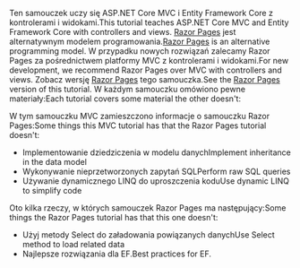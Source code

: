 <span data-ttu-id="a4fed-101">Ten samouczek uczy się ASP.NET Core MVC i Entity Framework Core z kontrolerami i widokami.</span><span class="sxs-lookup"><span data-stu-id="a4fed-101">This tutorial teaches ASP.NET Core MVC and Entity Framework Core with controllers and views.</span></span> <span data-ttu-id="a4fed-102">[Razor Pages](xref:razor-pages/index) jest alternatywnym modelem programowania.</span><span class="sxs-lookup"><span data-stu-id="a4fed-102">[Razor Pages](xref:razor-pages/index) is an alternative programming model.</span></span> <span data-ttu-id="a4fed-103">W przypadku nowych rozwiązań zalecamy Razor Pages za pośrednictwem platformy MVC z kontrolerami i widokami.</span><span class="sxs-lookup"><span data-stu-id="a4fed-103">For new development, we recommend Razor Pages over MVC with controllers and views.</span></span> <span data-ttu-id="a4fed-104">Zobacz wersję [Razor Pages](xref:data/ef-rp/intro) tego samouczka.</span><span class="sxs-lookup"><span data-stu-id="a4fed-104">See the [Razor Pages](xref:data/ef-rp/intro) version of this tutorial.</span></span> <span data-ttu-id="a4fed-105">W każdym samouczku omówiono pewne materiały:</span><span class="sxs-lookup"><span data-stu-id="a4fed-105">Each tutorial covers some material the other doesn't:</span></span>

<span data-ttu-id="a4fed-106">W tym samouczku MVC zamieszczono informacje o samouczku Razor Pages:</span><span class="sxs-lookup"><span data-stu-id="a4fed-106">Some things this MVC tutorial has that the Razor Pages tutorial doesn't:</span></span>

* <span data-ttu-id="a4fed-107">Implementowanie dziedziczenia w modelu danych</span><span class="sxs-lookup"><span data-stu-id="a4fed-107">Implement inheritance in the data model</span></span>
* <span data-ttu-id="a4fed-108">Wykonywanie nieprzetworzonych zapytań SQL</span><span class="sxs-lookup"><span data-stu-id="a4fed-108">Perform raw SQL queries</span></span>
* <span data-ttu-id="a4fed-109">Używanie dynamicznego LINQ do uproszczenia kodu</span><span class="sxs-lookup"><span data-stu-id="a4fed-109">Use dynamic LINQ to simplify code</span></span>

<span data-ttu-id="a4fed-110">Oto kilka rzeczy, w których samouczek Razor Pages ma następujący:</span><span class="sxs-lookup"><span data-stu-id="a4fed-110">Some things the Razor Pages tutorial has that this one doesn't:</span></span>

* <span data-ttu-id="a4fed-111">Użyj metody Select do załadowania powiązanych danych</span><span class="sxs-lookup"><span data-stu-id="a4fed-111">Use Select method to load related data</span></span>
* <span data-ttu-id="a4fed-112">Najlepsze rozwiązania dla EF.</span><span class="sxs-lookup"><span data-stu-id="a4fed-112">Best practices for EF.</span></span>
